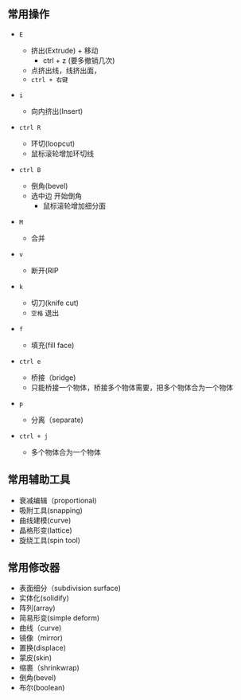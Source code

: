 ## 常用操作

+ `E`
    + 挤出(Extrude) + 移动
        + ctrl + z (要多撤销几次)
    + 点挤出线，线挤出面，
    + `ctrl + 右键`

+ `i`
    + 向内挤出(Insert)

+ `ctrl R`
    + 环切(loopcut)
    + 鼠标滚轮增加环切线 

+ `ctrl B`
    + 倒角(bevel)
    + 选中边 开始倒角
        + 鼠标滚轮增加细分面

+ `M`
    + 合并

+ `v`
    + 断开(RIP 

+ `k`
    + 切刀(knife cut)
    + `空格` 退出

+ `f`
    + 填充(fill face)

+ `ctrl e`
    + 桥接（bridge)
    + 只能桥接一个物体，桥接多个物体需要，把多个物体合为一个物体
    
+ `p`
    + 分离（separate)

+ `ctrl + j`
    + 多个物体合为一个物体

## 常用辅助工具
+ 衰减编辑（proportional)
+ 吸附工具(snapping)
+ 曲线建模(curve)
+ 晶格形变(lattice)
+ 旋绕工具(spin tool)

## 常用修改器
+ 表面细分（subdivision surface)
+ 实体化(solidify)
+ 阵列(array)
+ 简易形变(simple deform)
+ 曲线（curve)
+ 镜像（mirror)
+ 置换(displace)
+ 蒙皮(skin)
+ 缩裹（shrinkwrap)
+ 倒角(bevel)
+ 布尔(boolean)